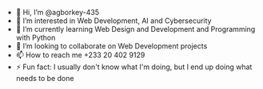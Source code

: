 - 👋 Hi, I’m @agborkey-435
- 👀 I’m interested in Web Development, AI and Cybersecurity
- 🌱 I’m currently learning Web Design and Development and Programming with Python
- 💞️ I’m looking to collaborate on Web Development projects
- 📫 How to reach me +233 20 402 9129
- ⚡ Fun fact: I usually don't know what I'm doing, but I end up doing what needs to be done

<!---
agborkey-435/agborkey-435 is a ✨ special ✨ repository because its `README.md` (this file) appears on your GitHub profile.
You can click the Preview link to take a look at your changes.
--->
